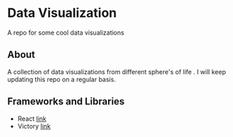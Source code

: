 # Data Visualization

  A repo for some cool data visualizations

## About

  A collection of data visualizations from different sphere's of life . I will keep updating this repo on a regular basis.

## Frameworks and Libraries
* React [link](https://facebook.github.io/react/docs/hello-world.html)
* Victory [link](http://formidable.com/open-source/victory/docs)
